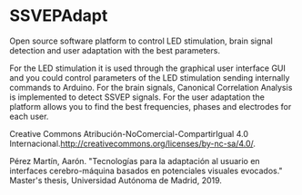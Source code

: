 # SSVEPAdapt
Open source software platform to control LED stimulation, brain signal detection and user adaptation with the best parameters.

For the LED stimulation it is used through the graphical user interface GUI and you could control parameters of the LED stimulation sending internally commands to Arduino.
For the brain signals, Canonical Correlation Analysis is implemented to detect SSVEP signals.
For the user adaptation the platform allows you to find the best frequencies, phases and electrodes for each user.

Creative Commons Atribución-NoComercial-CompartirIgual 4.0 Internacional.http://creativecommons.org/licenses/by-nc-sa/4.0/.


Pérez Martín, Aarón. "Tecnologías para la adaptación al usuario en interfaces cerebro-máquina basados en potenciales visuales evocados." Master's thesis, Universidad Autónoma de Madrid, 2019.
